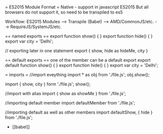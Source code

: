 = ES2015 Module Format =
Native - support in javascript ES2015
But all browsers do not support it, so need to be transpiled to es5


Workflow:
ES2015 Modules --> Transpile (Babel) --> AMD/CommonJS/etc. --> RequireJS/SystemJS/etc.


== named exports ==
export function show() { }
export function hide() { }
export var city = 'Delhi';

// exporting later in one statement
export { show, hide as hideMe, city }

== default exports ==
one of the member can be a default export
export default function show() {  }
export function hide() { }
export var city = 'Delhi';

= imports =
//import eveything
import * as obj from './file.js';
obj.show();

import { show, city } form './file.js';
show();

//import with alias
import { show as showMe } from './file.js';

//importing default member
import defaultMember from './file.js';

//importing default as well as other members
import defaultShow, { hide } from './file.js';

* [[babel]]
